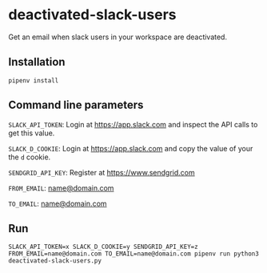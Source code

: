# deactivated-slack-users
Get an email when slack users in your workspace are deactivated.

## Installation
`pipenv install`

## Command line parameters
`SLACK_API_TOKEN`: Login at https://app.slack.com and inspect the API calls to get this value.

`SLACK_D_COOKIE`: Login at https://app.slack.com and copy the value of your the `d` cookie.

`SENDGRID_API_KEY`: Register at https://www.sendgrid.com

`FROM_EMAIL`: name@domain.com

`TO_EMAIL`: name@domain.com

## Run
`SLACK_API_TOKEN=x SLACK_D_COOKIE=y SENDGRID_API_KEY=z FROM_EMAIL=name@domain.com TO_EMAIL=name@domain.com pipenv run python3 deactivated-slack-users.py`
